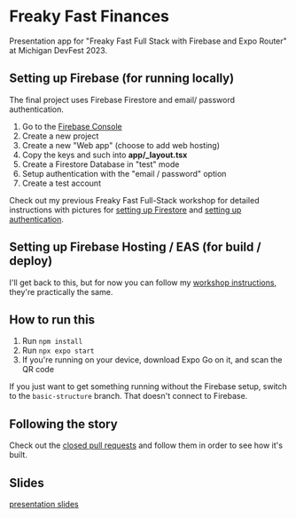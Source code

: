 # Freaky Fast Finances
Presentation app for "Freaky Fast Full Stack with Firebase and Expo Router" at Michigan DevFest 2023.

## Setting up Firebase (for running locally)
The final project uses Firebase Firestore and email/ password authentication.
1. Go to the [Firebase Console](https://console.firebase.google.com)
2. Create a new project
3. Create a new "Web app" (choose to add web hosting)
4. Copy the keys and such into **app/_layout.tsx**
5. Create a Firestore Database in "test" mode
6. Setup authentication with the "email / password" option
7. Create a test account

Check out my previous Freaky Fast Full-Stack workshop for detailed instructions with pictures for [setting up Firestore](https://github.com/keith-kurak/ferni-chat-2023/blob/main/exercises/03-read-write-firebase.md) and [setting up authentication](https://github.com/keith-kurak/ferni-chat-2023/blob/main/exercises/04-firebase-auth.md).

## Setting up Firebase Hosting / EAS (for build / deploy)
I'll get back to this, but for now you can follow my [workshop instructions](https://github.com/keith-kurak/ferni-chat-2023/blob/main/exercises/coda-deploy.md), they're practically the same. 

## How to run this
1. Run `npm install`
2. Run `npx expo start`
3. If you're running on your device, download Expo Go on it, and scan the QR code

If you just want to get something running without the Firebase setup, switch to the `basic-structure` branch. That doesn't connect to Firebase.

## Following the story
Check out the [closed pull requests](https://github.com/keith-kurak/freaky-fast-finances/pulls?q=is%3Apr+is%3Aclosed) and follow them in order to see how it's built.

## Slides
[presentation slides](https://docs.google.com/presentation/d/1vX8D2UF9OplqfrBoWoSSjZLMEnB9gMms_hJwExuTp5o/edit?usp=sharing)

